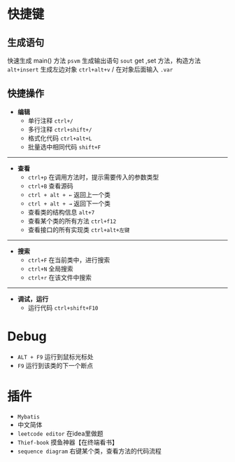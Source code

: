 # 快捷键
## 生成语句
快速生成 main() 方法   `psvm`
生成输出语句   `sout`
get ,set 方法，构造方法   `alt+insert`
生成左边对象   `ctrl+alt+v` / 在对象后面输入 `.var`

## 快捷操作
- **编辑**
	- 单行注释   `ctrl+/`
	- 多行注释   `ctrl+shift+/`
	- 格式化代码   `ctrl+alt+L`
	- 批量选中相同代码  `shift+F` 

---

- **查看**
	- `ctrl+p` 在调用方法时，提示需要传入的参数类型
	- `ctrl+B` 查看源码
	- `ctrl + alt + ←` 返回上一个类
	- `ctrl + alt + →` 返回下一个类
	- 查看类的结构信息   `alt+7`
	- 查看某个类的所有方法 `ctrl+f12`
	- 查看接口的所有实现类 `ctrl+alt+左键`

---

- **搜索**
	- `ctrl+F` 在当前类中，进行搜索
	- `ctrl+N` 全局搜索
	- `ctrl+r` 在该文件中搜索

---

- **调试，运行**
	- 运行代码   `ctrl+shift+F10`

# Debug
- `ALT + F9` 运行到鼠标光标处
- `F9` 运行到该类的下一个断点

# 插件
- `Mybatis`
- 中文简体
- `leetcode editor` 在idea里做题
- `Thief-book` 摸鱼神器【在终端看书】
- `sequence diagram` 右键某个类，查看方法的代码流程















